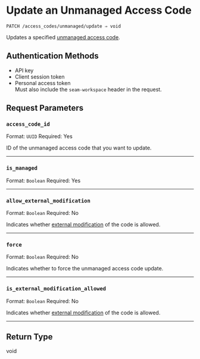 # Update an Unmanaged Access Code

```
PATCH /access_codes/unmanaged/update ⇒ void
```

Updates a specified [unmanaged access code](https://docs.seam.co/latest/capability-guides/smart-locks/access-codes/migrating-existing-access-codes).

## Authentication Methods

- API key
- Client session token
- Personal access token
  <br>Must also include the `seam-workspace` header in the request.

## Request Parameters

### `access_code_id`

Format: `UUID`
Required: Yes

ID of the unmanaged access code that you want to update.

***

### `is_managed`

Format: `Boolean`
Required: Yes

***

### `allow_external_modification`

Format: `Boolean`
Required: No

Indicates whether [external modification](https://docs.seam.co/latest/capability-guides/smart-locks/access-codes#external-modification) of the code is allowed.

***

### `force`

Format: `Boolean`
Required: No

Indicates whether to force the unmanaged access code update.

***

### `is_external_modification_allowed`

Format: `Boolean`
Required: No

Indicates whether [external modification](https://docs.seam.co/latest/capability-guides/smart-locks/access-codes#external-modification) of the code is allowed.

***

## Return Type

void
